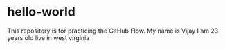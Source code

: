 # hello-world
This repository is for practicing the GitHub Flow.
My name is Vijay I am 23 years old  live in west virginia
